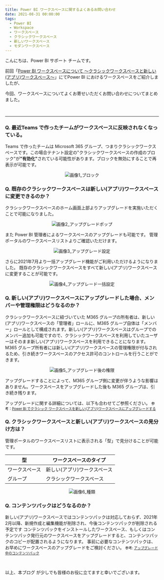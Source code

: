 ```yaml
---
title: Power BI ワークスペースに関するよくあるお問い合わせ 
date: 2021-08-31 00:00:00 
tags:
  - Power BI
  - Workspace
  - ワークスペース
  - クラシックワークスペース
  - 新しいワークスペース
  - モダンワークスペース
---
```



こんにちは、Power BI サポート チームです。 

前回「[Power BI ワークスペースについて ～クラシックワークスペースと新しい(アプリ)ワークスペース～](https://jpbap-sqlbi.github.io/blog/powerbi/pbi_workspace_classic_and_app/)」にてPower BI におけるワークスペースをご紹介しましたが、 

今回、ワークスペースについてよくお寄せいただくお問い合わせについてまとめました。 

<!-- more -->

<br>

---

### Q. 最近Teams で作ったチームがワークスペースに反映されなくなっている。

Teams で作ったチームは Microsoft 365 グループ、つまりクラシックワークスペースです。この場合テナント設定の"クラシックワークスペースの作成のブロック"が<b>"有効化"</b>されている可能性があります。ブロックを無効にすることで再表示が可能です。

<div align="center">
<img src="blog_workspace_006.png" alt="画像1_ブロック" title="画像1_ブロック">
</div>



### Q. 既存のクラシックワークスペースは新しい(アプリ)ワークスペースに変更できるのか？

クラシックワークスペースのホーム画面上部よりアップグレードを実施いただくことで可能になりました。

<div align="center">
<img src="blog_workspace_007.png" alt="画像2_アップグレードポップ" title="画像2_アップグレードポップ">
</div>


また Power BI 管理者によるワークスペースのアップグレードも可能です。
管理ポータルのワークスペースリストよりご確認いただけます。

<div align="center">
<img src="blog_workspace_008.png" alt="画像3_アップグレード設定" title="画像3_アップグレード設定">
</div>

さらに2021年7月より一括アップグレード機能がご利用いただけるようになりました。
既存のクラシックワークスペースをすべて新しい(アプリ)ワークスペースに変更することが可能です。

<div align="center">
<img src="blog_workspace_011.png" alt="画像4_アップグレード一括設定" title="画像4_アップグレード一括設定">
</div>

### Q. 新しい(アプリ)ワークスペースにアップグレードした場合、メンバーや管理権限はどうなるのか？

クラシックワークスペースに紐づいていた M365 グループの所有者は、新しい(アプリ)ワークスペースの「管理者」ロールに、M365 グループ自体は「メンバー」ロールとして構成されます。新しい(アプリ)ワークスペースはグループでのメンバー追加も可能ですので、クラシックワークスペースを利用していたユーザーはそのまま新しい(アプリ)ワークスペースを利用できることになります。M365 グループ所有者には新しい(アプリ)ワークスペースの管理権限が付与されるため、引き続きワークスペースのアクセス許可のコントロールを行うことができます。

<div align="center">
<img src="blog_workspace_009.png" alt="画像5_アップグレード後の権限" title="画像5_アップグレード後の権限">
</div>


アップグレードすることによって、M365 グループ側に変更が伴うような影響はありません。ワークスペースをアップグレードした後も M365 グループは、引き続き残ります。

アップグレードに関する詳細については、以下も合わせてご参照ください。
<span style="font-size: 80%; color: black;">参考：[Power BI でクラシック ワークスペースを新しい(アプリ)ワークスペースにアップグレードする](https://docs.microsoft.com/ja-jp/power-bi/collaborate-share/service-upgrade-workspaces)</span>

### Q. クラシックワークスペースと新しい(アプリ)ワークスペースの見分け方は？

管理ポータルのワークスペースリストに表示される「型」で見分けることが可能です。

| 型             | ワークスペースのタイプ   | 
| -------------- | ------------------------ | 
| ワークスペース | 新しい(アプリ)ワークスペース     | 
| グループ       | クラシックワークスペース | 

<div align="center">
<img src="blog_workspace_010.png" alt="画像6_種類" title="画像6_種類">
</div>


### Q. コンテンツパックはどうなるのか？

新しい(アプリ)ワークスペースではコンテンツパックは対応しておらず、2021年2月以降、新規作成と編集機能が削除され、今後コンテンツパックが削除される予定です
コンテンツパックをインストールしたワークスペース、もしくはコンテンツパック発行元のワークスペースをアップグレードすると、コンテンツパックのコピーが配置されるようになります。
事前に必要なコンテンツパックは、お早めにワークスペースのアップグレードをご検討ください。
<span style="font-size: 80%; color: black;">参考: [アップグレード中のコンテンツパック](https://docs.microsoft.com/ja-jp/power-bi/collaborate-share/service-upgrade-workspaces#content-packs-during-upgrade)</span>

</br>

以上、本ブログ が少しでも皆様のお役に立てますと幸いでございます。

